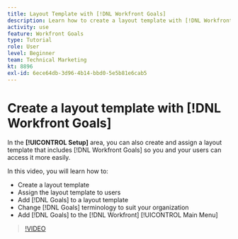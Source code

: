 ```yaml
---
title: Layout Template with [!DNL Workfront Goals]
description: Learn how to create a layout template with [!DNL Workfront Goals], assign the layout template to users, and change [!DNL Goals] terminology to suit your organization.
activity: use
feature: Workfront Goals
type: Tutorial
role: User
level: Beginner
team: Technical Marketing
kt: 8896
exl-id: 6ece64db-3d96-4b14-bbd0-5e5b81e6cab5
---
```

# Create a layout template with [!DNL Workfront Goals]

In the **[!UICONTROL Setup]** area, you can also create and assign a layout template that includes [!DNL Workfront Goals] so you and your users can access it more easily.

In this video, you will learn how to:

* Create a layout template
* Assign the layout template to users
* Add [!DNL Goals] to a layout template
* Change [!DNL Goals] terminology to suit your organization
* Add [!DNL Goals] to the [!DNL Workfront] [!UICONTROL Main Menu]

>[!VIDEO](https://video.tv.adobe.com/v/335190/?quality=12)

<!--
Learn more graphic
-->
